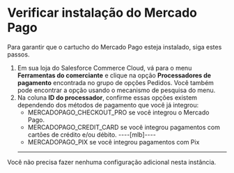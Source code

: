 # Verificar instalação do Mercado Pago

Para garantir que o cartucho do Mercado Pago esteja instalado, siga estes passos.

1. Em sua loja do Salesforce Commerce Cloud, vá para o menu **Ferramentas do comerciante** e clique na opção **Processadores de pagamento** encontrada no grupo de opções Pedidos. Você também pode encontrar a opção usando o mecanismo de pesquisa do menu.
2. Na coluna **ID do processador**, confirme essas opções existem dependendo dos métodos de pagamento que você já integrou:
    * MERCADOPAGO_CHECKOUT_PRO se você integrou o Mercado Pago.
    * MERCADOPAGO_CREDIT_CARD se você integrou pagamentos com cartões de crédito e/ou débito.
    ----[mlb]----
    * MERCADOPAGO_PIX se você integrou pagamentos com Pix
    ------------

Você não precisa fazer nenhuma configuração adicional nesta instância.